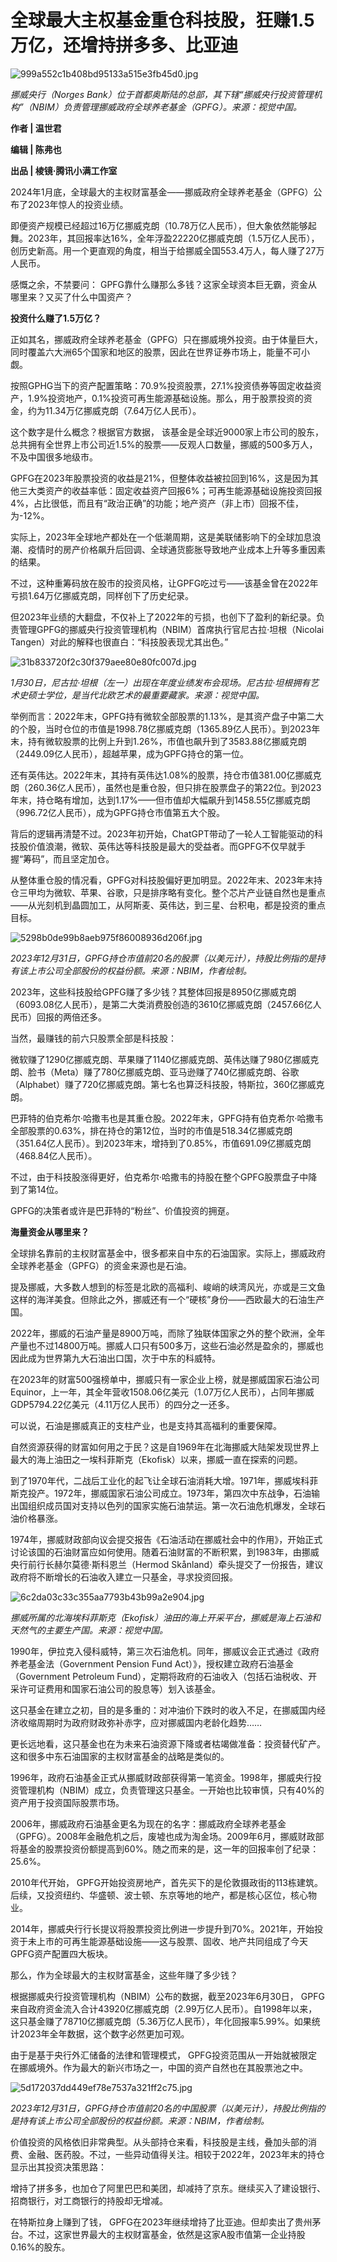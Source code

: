 # 全球最大主权基金重仓科技股，狂赚1.5万亿，还增持拼多多、比亚迪

![999a552c1b408bd95133a515e3fb45d0.jpg](https://raw.githubusercontent.com/qqhsx/qqnews_image/main/2024/02/05/全球最大主权基金重仓科技股，狂赚1.5万亿，还增持拼多多、比亚迪/999a552c1b408bd95133a515e3fb45d0.jpg)

_挪威央行（Norges
Bank）位于首都奥斯陆的总部，其下辖“挪威央行投资管理机构”（NBIM）负责管理挪威政府全球养老基金（GPFG）。来源：视觉中国。_

**作者 | 温世君**

**编辑 | 陈弗也**

**出品 | 棱镜·腾讯小满工作室**

2024年1月底，全球最大的主权财富基金——挪威政府全球养老基金（GPFG）公布了2023年惊人的投资业绩。

即便资产规模已经超过16万亿挪威克朗（10.78万亿人民币），但大象依然能够起舞。2023年，其回报率达16%，全年浮盈22220亿挪威克朗（1.5万亿人民币），创历史新高。用一个更直观的角度，相当于给挪威全国553.4万人，每人赚了27万人民币。

感慨之余，不禁要问： GPFG靠什么赚那么多钱？这家全球资本巨无霸，资金从哪里来？又买了什么中国资产？

**投资什么赚了1.5万亿？**

正如其名，挪威政府全球养老基金（GPFG）只在挪威境外投资。由于体量巨大，同时覆盖六大洲65个国家和地区的股票，因此在世界证券市场上，能量不可小觑。

按照GPHG当下的资产配置策略：70.9%投资股票，27.1%投资债券等固定收益资产，1.9%投资地产，0.1%投资可再生能源基础设施。那么，用于股票投资的资金，约为11.34万亿挪威克朗（7.64万亿人民币）。

这个数字是什么概念？根据官方数据，
该基金是全球近9000家上市公司的股东，总共拥有全世界上市公司近1.5%的股票——反观人口数量，挪威的500多万人，不及中国很多地级市。

GPFG在2023年股票投资的收益是21%，但整体收益被拉回到16%，这是因为其他三大类资产的收益率低：固定收益资产回报6%；可再生能源基础设施投资回报4%，占比很低，而且有“政治正确”的功能；地产资产（非上市）回报不佳，为-12%。

实际上，2023年全球地产都处在一个低潮周期，这是美联储影响下的全球加息浪潮、疫情时的房产价格飙升后回调、全球通货膨胀导致地产业成本上升等多重因素的结果。

不过，这种重筹码放在股市的投资风格，让GPFG吃过亏——该基金曾在2022年亏损1.64万亿挪威克朗，同样创下了历史纪录。

但2023年业绩的大翻盘，不仅补上了2022年的亏损，也创下了盈利的新纪录。负责管理GPFG的挪威央行投资管理机构（NBIM）首席执行官尼古拉·坦根（Nicolai
Tangen）对此的解释也很直白：“科技股表现尤其出色。”

![31b833720f2c30f379aee80e80fc007d.jpg](https://raw.githubusercontent.com/qqhsx/qqnews_image/main/2024/02/05/全球最大主权基金重仓科技股，狂赚1.5万亿，还增持拼多多、比亚迪/31b833720f2c30f379aee80e80fc007d.jpg)

_1月30日，尼古拉·坦根（左一）出现在年度业绩发布会现场。尼古拉·坦根拥有艺术史硕士学位，是当代北欧艺术的最重要藏家。来源：视觉中国。_

举例而言：2022年末，GPFG持有微软全部股票的1.13%，是其资产盘子中第二大的个股，当时仓位的市值是1998.78亿挪威克朗（1365.89亿人民币）。到2023年末，持有微软股票的比例上升到1.26%，市值也飙升到了3583.88亿挪威克朗（2449.09亿人民币），超越苹果，成为GPFG持仓的第一位。

还有英伟达。2022年末，其持有英伟达1.08%的股票，持仓市值381.00亿挪威克朗（260.36亿人民币），虽然也是重仓股，但只排在股票盘子的第22位。到2023年末，持仓略有增加，达到1.17%——但市值却大幅飙升到1458.55亿挪威克朗（996.72亿人民币），成为GPFG持仓市值第五大个股。

背后的逻辑再清楚不过。2023年初开始，ChatGPT带动了一轮人工智能驱动的科技股价值浪潮，微软、英伟达等科技股是最大的受益者。而GPFG不仅早就手握“筹码”，而且坚定加仓。

从整体重仓股的情况看，GPFG对科技股偏好更加明显。2022年末、2023年末持仓三甲均为微软、苹果、谷歌，只是排序略有变化。整个芯片产业链自然也是重点——从光刻机到晶圆加工，从阿斯麦、英伟达，到三星、台积电，都是投资的重点目标。

![5298b0de99b8aeb975f86008936d206f.jpg](https://raw.githubusercontent.com/qqhsx/qqnews_image/main/2024/02/05/全球最大主权基金重仓科技股，狂赚1.5万亿，还增持拼多多、比亚迪/5298b0de99b8aeb975f86008936d206f.jpg)

_2023年12月31日，GPFG持仓市值前20名的股票（以美元计），持股比例指的是持有该上市公司全部股份的权益份额。来源：NBIM，作者绘制。_

2023年，这些科技股给GPFG赚了多少钱？其整体回报是8950亿挪威克朗（6093.08亿人民币），是第二大类消费股创造的3610亿挪威克朗（2457.66亿人民币）回报的两倍还多。

当然，最赚钱的前六只股票全部是科技股：

微软赚了1290亿挪威克朗、苹果赚了1140亿挪威克朗、英伟达赚了980亿挪威克朗、脸书（Meta）赚了780亿挪威克朗、亚马逊赚了740亿挪威克朗、谷歌（Alphabet）赚了720亿挪威克朗。第七名也算泛科技股，特斯拉，360亿挪威克朗。

巴菲特的伯克希尔·哈撒韦也是其重仓股。2022年末，GPFG持有伯克希尔·哈撒韦全部股票的0.63%，排在持仓的第12位，当时的市值是518.34亿挪威克朗（351.64亿人民币）。到2023年末，增持到了0.85%，市值691.09亿挪威克朗（468.84亿人民币）。

不过，由于科技股涨得更好，伯克希尔·哈撒韦的持股在整个GPFG股票盘子中降到了第14位。

GPFG的决策者或许是巴菲特的“粉丝”、价值投资的拥趸。

**海量资金从哪里来？**

全球排名靠前的主权财富基金中，很多都来自中东的石油国家。实际上，挪威政府全球养老基金（GPFG）的资金来源也是石油。

提及挪威，大多数人想到的标签是北欧的高福利、峻峭的峡湾风光，亦或是三文鱼这样的海洋美食。但除此之外，挪威还有一个“硬核”身份——西欧最大的石油生产国。

2022年，挪威的石油产量是8900万吨，而除了独联体国家之外的整个欧洲，全年产量也不过14800万吨。挪威人口只有500多万，这些石油必然是盈余的，挪威也因此成为世界第九大石油出口国，次于中东的科威特。

在2023年的财富500强榜单中，挪威只有一家企业上榜，就是挪威国家石油公司Equinor，上一年，其全年营收1508.06亿美元（1.07万亿人民币），占同年挪威GDP5794.22亿美元（4.11万亿人民币）的四分之一还多。

可以说，石油是挪威真正的支柱产业，也是支持其高福利的重要保障。

自然资源获得的财富如何用之于民？这是自1969年在北海挪威大陆架发现世界上最大的海上油田之一埃科菲斯克（Ekofisk）以来，挪威一直在探索的问题。

到了1970年代，二战后工业化的起飞让全球石油消耗大增。1971年，挪威埃科菲斯克投产。1972年，挪威国家石油公司成立。1973年，第四次中东战争，石油输出国组织成员国对支持以色列的国家实施石油禁运。第一次石油危机爆发，全球石油价格暴涨。

1974年，挪威财政部向议会提交报告《石油活动在挪威社会中的作用》，开始正式讨论该国的石油财富应如何使用。随着石油财富的不断积累，到1983年，由挪威央行前行长赫尔莫德·斯科恩兰（Hermod
Skånland）牵头提交了一份报告，建议政府将不断增长的石油收入建立一只基金，寻求投资回报。

![6c2da03c33c355aa7793b43b99a2e904.jpg](https://raw.githubusercontent.com/qqhsx/qqnews_image/main/2024/02/05/全球最大主权基金重仓科技股，狂赚1.5万亿，还增持拼多多、比亚迪/6c2da03c33c355aa7793b43b99a2e904.jpg)

_挪威所属的北海埃科菲斯克（Ekofisk）油田的海上开采平台，挪威是海上石油和天然气的主要生产国。来源：视觉中国。_

1990年，伊拉克入侵科威特，第三次石油危机。同年，挪威议会正式通过《政府养老基金法（Government Pension Fund
Act）》，授权建立政府石油基金（Government Petroleum
Fund），定期将政府的石油收入（包括石油税收、开采许可证费用和国家石油公司的股息等）划入该基金。

这只基金在建立之初，目的是多重的：对冲油价下跌时的收入不足，在挪威国内经济收缩周期时为政府财政弥补赤字，应对挪威国内老龄化趋势……

更长远地看，这只基金也在为未来石油资源下降或者枯竭做准备：投资替代矿产。这和很多中东石油国家的主权财富基金的战略是类似的。

1996年，政府石油基金正式从挪威财政部获得第一笔资金。1998年，挪威央行投资管理机构（NBIM）成立，负责管理这只基金。一开始也比较审慎，只有40%的资产用于投资国际股票市场。

2006年，挪威政府石油基金更名为现在的名字：挪威政府全球养老基金（GPFG）。2008年金融危机之后，废墟也成为淘金场。2009年6月，挪威财政部将基金的股票投资份额提高到60%。随之而来的是，这一年的回报率创了纪录：25.6%。

2010年代开始， GPFG开始投资房地产，首先买下的是伦敦摄政街的113栋建筑。后续，又投资纽约、华盛顿、波士顿、东京等地的地产，都是核心区位，核心物业。

2014年，挪威央行行长提议将股票投资比例进一步提升到70%。2021年，开始投资于未上市的可再生能源基础设施——这与股票、固收、地产共同组成了今天GPFG资产配置四大板块。

那么，作为全球最大的主权财富基金，这些年赚了多少钱？

根据挪威央行投资管理机构（NBIM）公布的数据，截至2023年6月30日，
GPFG来自政府资金流入合计43920亿挪威克朗（2.99万亿人民币）。自1998年以来，这只基金赚了78710亿挪威克朗（5.36万亿人民币），年化回报率5.99%。如果统计2023年全年数据，这个数字必然更加可观。

由于是基于央行外汇储备的法律和管理模式， GPFG投资范围从一开始就被限定在挪威境外。作为最大的新兴市场之一，中国的资产自然也在其股票池之中。

![5d172037dd449ef78e7537a321ff2c75.jpg](https://raw.githubusercontent.com/qqhsx/qqnews_image/main/2024/02/05/全球最大主权基金重仓科技股，狂赚1.5万亿，还增持拼多多、比亚迪/5d172037dd449ef78e7537a321ff2c75.jpg)

_2023年12月31日，GPFG持仓市值前20名的中国股票（以美元计），持股比例指的是持有该上市公司全部股份的权益份额。来源：NBIM，作者绘制。_

价值投资的风格依旧非常典型。从头部持仓来看，科技股是主线，叠加头部的消费、金融、医药股。不过，一些异动值得关注。相较于2022年，2023年末的持仓显示出其投资决策思路：

增持了拼多多，也加仓了阿里巴巴和美团，却减持了京东。继续买入了建设银行、招商银行，对工商银行的持股却无增减。

在特斯拉身上赚到了钱，
GPFG在2023年继续增持了比亚迪。但却卖出了贵州茅台。不过，这家世界最大的主权财富基金，依然是这家A股市值第一企业持股0.16%的股东。

